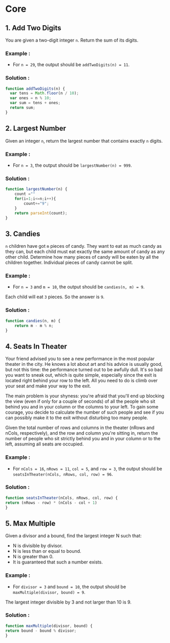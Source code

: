 # Core 

## 1. Add Two Digits

You are given a two-digit integer `n`. Return the sum of its digits.

### Example :

- For `n = 29`, the output should be
`addTwoDigits(n) = 11`.

### Solution : 

```javascript
function addTwoDigits(n) {
  var tens = Math.floor(n / 10);
  var ones = n % 10;
  var sum = tens + ones;
  return sum;
}
```

## 2. Largest Number

Given an integer `n`, return the largest number that contains exactly `n` digits.

### Example :

- For `n = 3`, the output should be
`largestNumber(n) = 999`.

### Solution : 

```javascript
function largestNumber(n) {
    count =""
    for(i=1;i<=n;i++){
        count+="9";
    }
    return parseInt(count);
}
```
## 3. Candies

`n` children have got `m` pieces of candy. They want to eat as much candy as they can, but each child must eat exactly the same amount of candy as any other child. Determine how many pieces of candy will be eaten by all the children together. Individual pieces of candy cannot be split.

### Example :

- For `n = 3` and `m = 10`, the output should be
`candies(n, m) = 9`.

Each child will eat `3` pieces. So the answer is `9`.

### Solution : 

```javascript
function candies(n, m) {
    return m - m % n;
}
```

## 4. Seats In Theater

Your friend advised you to see a new performance in the most popular theater in the city. He knows a lot about art and his advice is usually good, but not this time: the performance turned out to be awfully dull. It's so bad you want to sneak out, which is quite simple, especially since the exit is located right behind your row to the left. All you need to do is climb over your seat and make your way to the exit.

The main problem is your shyness: you're afraid that you'll end up blocking the view (even if only for a couple of seconds) of all the people who sit behind you and in your column or the columns to your left. To gain some courage, you decide to calculate the number of such people and see if you can possibly make it to the exit without disturbing too many people.

Given the total number of rows and columns in the theater (nRows and nCols, respectively), and the row and column you're sitting in, return the number of people who sit strictly behind you and in your column or to the left, assuming all seats are occupied.

### Example :

- For `nCols = 16`, `nRows = 11`, `col = 5`, and `row = 3`, the output should be
`seatsInTheater(nCols, nRows, col, row) = 96`.


### Solution : 

```javascript
function seatsInTheater(nCols, nRows, col, row) {
return (nRows - row) * (nCols - col + 1)
}
```

## 5. Max Multiple

Given a divisor and a bound, find the largest integer N such that:

- N is divisible by divisor.
- N is less than or equal to bound.
- N is greater than 0.
- It is guaranteed that such a number exists.

### Example :

- For `divisor = 3` and `bound = 10`, the output should be
`maxMultiple(divisor, bound) = 9`.

The largest integer divisible by 3 and not larger than 10 is 9.


### Solution : 

```javascript
function maxMultiple(divisor, bound) {
return bound - bound % divisor;
}
```